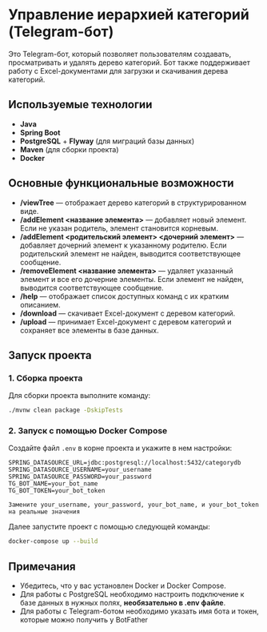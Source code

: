 # Управление иерархией категорий (Telegram-бот)

Это Telegram-бот, который позволяет пользователям создавать, просматривать и удалять дерево категорий. Бот также поддерживает работу с Excel-документами для загрузки и скачивания дерева категорий.

## Используемые технологии

- **Java**
- **Spring Boot**
- **PostgreSQL** + **Flyway** (для миграций базы данных)
- **Maven** (для сборки проекта)
- **Docker**

## Основные функциональные возможности

- **/viewTree** — отображает дерево категорий в структурированном виде.
- **/addElement <название элемента>** — добавляет новый элемент. Если не указан родитель, элемент становится корневым.
- **/addElement <родительский элемент> <дочерний элемент>** — добавляет дочерний элемент к указанному родителю. Если родительский элемент не найден, выводится соответствующее сообщение.
- **/removeElement <название элемента>** — удаляет указанный элемент и все его дочерние элементы. Если элемент не найден, выводится соответствующее сообщение.
- **/help** — отображает список доступных команд с их кратким описанием.
- **/download** — скачивает Excel-документ с деревом категорий.
- **/upload** — принимает Excel-документ с деревом категорий и сохраняет все элементы в базе данных.

## Запуск проекта

### 1. Сборка проекта

Для сборки проекта выполните команду:

```bash
./mvnw clean package -DskipTests
```

### 2. Запуск с помощью Docker Compose

Создайте файл `.env` в корне проекта и укажите в нем настройки:

```dotenv
SPRING_DATASOURCE_URL=jdbc:postgresql://localhost:5432/categorydb
SPRING_DATASOURCE_USERNAME=your_username
SPRING_DATASOURCE_PASSWORD=your_password
TG_BOT_NAME=your_bot_name
TG_BOT_TOKEN=your_bot_token
```

``Замените your_username, your_password, your_bot_name, и your_bot_token на реальные значения``

Далее запустите проект с помощью следующей команды:

```bash
docker-compose up --build
```
## Примечания

- Убедитесь, что у вас установлен Docker и Docker Compose.
- Для работы с PostgreSQL необходимо настроить подключение к базе данных в нужных полях, **необязательно в .env файле**.
- Для работы с Telegram-ботом необходимо указать имя бота и токен, которые можно получить у BotFather

